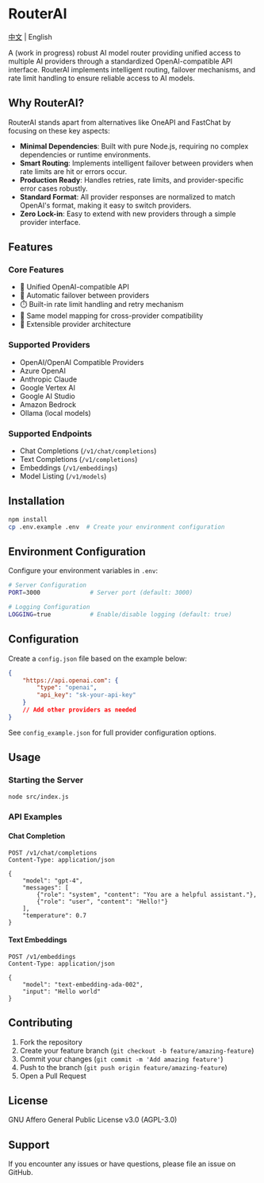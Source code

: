 # RouterAI

[中文](README_zh-CN.md) | English

A (work in progress) robust AI model router providing unified access to multiple AI providers through a standardized OpenAI-compatible API interface. RouterAI implements intelligent routing, failover mechanisms, and rate limit handling to ensure reliable access to AI models.

## Why RouterAI?

RouterAI stands apart from alternatives like OneAPI and FastChat by focusing on these key aspects:

- **Minimal Dependencies**: Built with pure Node.js, requiring no complex dependencies or runtime environments.
- **Smart Routing**: Implements intelligent failover between providers when rate limits are hit or errors occur.
- **Production Ready**: Handles retries, rate limits, and provider-specific error cases robustly.
- **Standard Format**: All provider responses are normalized to match OpenAI's format, making it easy to switch providers.
- **Zero Lock-in**: Easy to extend with new providers through a simple provider interface.

## Features

### Core Features
- 🔄 Unified OpenAI-compatible API
- 🔀 Automatic failover between providers
- ⏱️ Built-in rate limit handling and retry mechanism
- 🎯 Same model mapping for cross-provider compatibility
- 🔌 Extensible provider architecture

### Supported Providers
- OpenAI/OpenAI Compatible Providers
- Azure OpenAI
- Anthropic Claude
- Google Vertex AI
- Google AI Studio
- Amazon Bedrock
- Ollama (local models)

### Supported Endpoints
- Chat Completions (`/v1/chat/completions`)
- Text Completions (`/v1/completions`)
- Embeddings (`/v1/embeddings`)
- Model Listing (`/v1/models`)

## Installation

```bash
npm install
cp .env.example .env  # Create your environment configuration
```

## Environment Configuration

Configure your environment variables in `.env`:

```bash
# Server Configuration
PORT=3000              # Server port (default: 3000)

# Logging Configuration
LOGGING=true           # Enable/disable logging (default: true)
```

## Configuration

Create a `config.json` file based on the example below:

```json
{
    "https://api.openai.com": {
        "type": "openai",
        "api_key": "sk-your-api-key"
    }
    // Add other providers as needed
}
```

See `config_example.json` for full provider configuration options.

## Usage

### Starting the Server
```bash
node src/index.js
```

### API Examples

#### Chat Completion
```http
POST /v1/chat/completions
Content-Type: application/json

{
    "model": "gpt-4",
    "messages": [
        {"role": "system", "content": "You are a helpful assistant."},
        {"role": "user", "content": "Hello!"}
    ],
    "temperature": 0.7
}
```

#### Text Embeddings
```http
POST /v1/embeddings
Content-Type: application/json

{
    "model": "text-embedding-ada-002",
    "input": "Hello world"
}
```

## Contributing

1. Fork the repository
2. Create your feature branch (`git checkout -b feature/amazing-feature`)
3. Commit your changes (`git commit -m 'Add amazing feature'`)
4. Push to the branch (`git push origin feature/amazing-feature`)
5. Open a Pull Request

## License

GNU Affero General Public License v3.0 (AGPL-3.0)

## Support

If you encounter any issues or have questions, please file an issue on GitHub.
